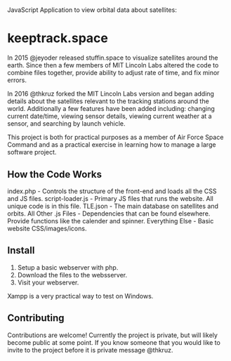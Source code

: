 # 
JavaScript Application to view orbital data about satellites:

keeptrack.space
=======================
In 2015 @jeyoder released stuffin.space to visualize satellites around the earth. Since then a few members of MIT Lincoln Labs altered the code to combine files together, provide ability to adjust rate of time, and fix minor errors.

In 2016 @thkruz forked the MIT Lincoln Labs version and began adding details about the satellites relevant to the tracking stations around the world. Additionally a few features have been added including: changing current date/time, viewing sensor details, viewing current weather at a sensor, and searching by launch vehicle.

This project is both for practical purposes as a member of Air Force Space Command and as a practical exercise in learning how to manage a large software project.

How the Code Works
----------------------
index.php - Controls the structure of the front-end and loads all the CSS and JS files.
script-loader.js - Primary JS files that runs the website. All unique code is in this file.
TLE.json - The main database on satellites and orbits.
All Other .js Files - Dependencies that can be found elsewhere. Provide functions like the calender and spinner.
Everything Else - Basic website CSS/images/icons.

Install
----------------------
1. Setup a basic webserver with php.
2. Download the files to the websserver.
3. Visit your webserver.

Xampp is a very practical way to test on Windows.

Contributing
----------------------
Contributions are welcome! Currently the project is private, but will likely become public at some point. If you know someone that you would like to invite to the project before it is private message @thkruz.
